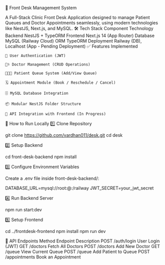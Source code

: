 🏥 Front Desk Management System

A Full-Stack Clinic Front Desk Application designed to manage Patient Queues and Doctor Appointments seamlessly, using modern technologies like NestJS, Next.js, and MySQL.
🛠️ Tech Stack
Component	Technology
Backend	NestJS + TypeORM
Frontend	Next.js 14 (App Router)
Database	MySQL (Railway Cloud)
ORM	TypeORM
Deployment	Railway (DB), Localhost (App - Pending Deployment)
✅ Features Implemented

    🔐 User Authentication (JWT)

    👨‍⚕️ Doctor Management (CRUD Operations)

    🧑‍🤝‍🧑 Patient Queue System (Add/View Queue)

    🗓️ Appointment Module (Book / Reschedule / Cancel)

    🗄️ MySQL Database Integration

    📦 Modular NestJS Folder Structure

    🔄 API Integration with Frontend (In Progress)

🚀 How to Run Locally
1️⃣ Clone Repository

git clone https://github.com/vardhan011/desk.git
cd desk

2️⃣ Setup Backend

cd front-desk-backend
npm install

3️⃣ Configure Environment Variables

Create a .env file inside front-desk-backend/:

DATABASE_URL=mysql://root:<password>@<host>:<port>/railway
JWT_SECRET=your_jwt_secret

4️⃣ Run Backend Server

npm run start:dev

5️⃣ Setup Frontend

cd ../frontdesk-frontend
npm install
npm run dev

📡 API Endpoints
Method	Endpoint	Description
POST	/auth/login	User Login (JWT)
GET	/doctors	Fetch All Doctors
POST	/doctors	Add New Doctor
GET	/queue	View Current Queue
POST	/queue	Add Patient to Queue
POST	/appointments	Book an Appointment
